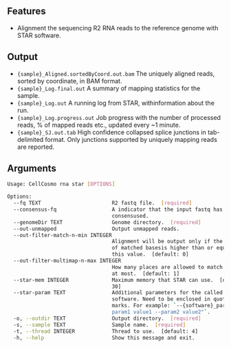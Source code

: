 ## Features
- Alignment the sequencing R2 RNA reads to the reference genome with STAR software.

## Output
- `{sample}_Aligned.sortedByCoord.out.bam` The uniquely aligned reads, sorted by coordinate, in BAM format.
- `{sample}_Log.final.out` A summary of mapping statistics for the sample.
- `{sample}_Log.out` A running log from STAR, withinformation about the run.
- `{sample}_Log.progress.out` Job progress with the number of processed reads, % of mapped reads etc., updated every ~1 minute.
- `{sample}_SJ.out.tab` High confidence collapsed splice junctions in tab-delimited format. Only junctions supported by uniquely mapping reads are reported.

## Arguments
```bash
Usage: CellCosmo rna star [OPTIONS]

Options:
  --fq TEXT                       R2 fastq file.  [required]
  --consensus-fq                  A indicator that the input fastq has been
                                  consensused.
  --genomeDir TEXT                Genome directory.  [required]
  --out-unmapped                  Output unmapped reads.
  --out-filter-match-n-min INTEGER
                                  Alignment will be output only if the number
                                  of matched basesis higher than or equal to
                                  this value.  [default: 0]
  --out-filter-multimap-n-max INTEGER
                                  How many places are allowed to match a read
                                  at most.  [default: 1]
  --star-mem INTEGER              Maximum memory that STAR can use.  [default:
                                  30]
  --star-param TEXT               Additional parameters for the called
                                  software. Need to be enclosed in quotation
                                  marks. For example: `--{software}_param "--
                                  param1 value1 --param2 value2"`.
  -o, --outdir TEXT               Output directory.  [required]
  -s, --sample TEXT               Sample name.  [required]
  -t, --thread INTEGER            Thread to use.  [default: 4]
  -h, --help                      Show this message and exit.
```
